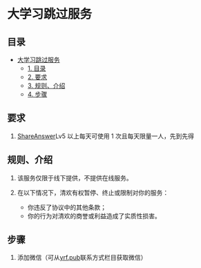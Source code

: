 <script>
    const h1 = document.querySelector(`h1`)
    const a = h1.querySelector(`a`)
    if (a.href===`https://mark.yrf.wiki/`) h1.style.display = 'none'
</script>

# 大学习跳过服务

## 目录

<!-- TOC -->

- [大学习跳过服务](#%E5%A4%A7%E5%AD%A6%E4%B9%A0%E8%B7%B3%E8%BF%87%E6%9C%8D%E5%8A%A1)
  - [1. 目录](#%E7%9B%AE%E5%BD%95)
  - [2. 要求](#%E8%A6%81%E6%B1%82)
  - [3. 规则、介绍](#%E8%A7%84%E5%88%99%E4%BB%8B%E7%BB%8D)
  - [4. 步骤](#%E6%AD%A5%E9%AA%A4)

<!-- /TOC -->

## 要求

1. [ShareAnswer](https://yrf.pub/answer)Lv5 以上每天可使用 1 次且每天限量一人，先到先得

## 规则、介绍

1. 该服务仅限于线下提供，不提供在线服务。
2. 在以下情况下，清欢有权暂停、终止或限制对你的服务：

   - 你违反了协议中的其他条款；
   - 你的行为对清欢的商誉或利益造成了实质性损害。

## 步骤

1. 添加微信（可从[yrf.pub](https://yrf.pub)联系方式栏目获取微信）
